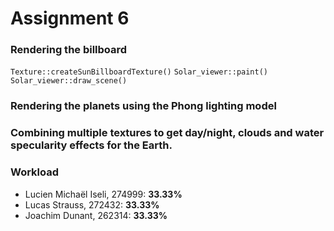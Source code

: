 # Assignment 6
### Rendering the billboard
``Texture::createSunBillboardTexture()``
``Solar_viewer::paint()``
``Solar_viewer::draw_scene()``
### Rendering the planets using the Phong lighting model
### Combining multiple textures to get day/night, clouds and water specularity effects for the Earth.
### Workload
- Lucien Michaël Iseli, 274999: **33.33%**
- Lucas Strauss, 272432: **33.33%**
- Joachim Dunant, 262314: **33.33%**
